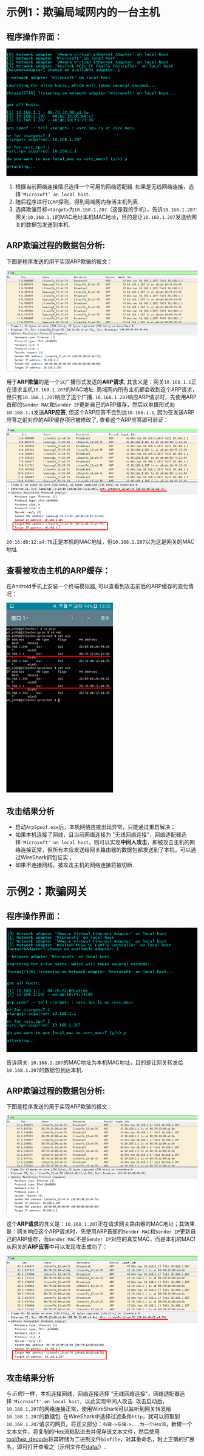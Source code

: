 # 示例1：欺骗局域网内的一台主机
## 程序操作界面：
![](images/2.png)

1. 根据当前网络连接情况选择一个可用的网络适配器. 如果是无线网络连接，选择`‘Microsoft’ on local host`.
2. 随后程序进行`ICMP`探测，得到局域网内存活主机列表.
3. 选择欺骗目标`<target>`为`10.168.1.207`（这是我的手机），告诉`10.168.1.207`: 网关:`10.168.1.1`的MAC地址本机MAC地址，目的是让`10.168.1.207`发送给网关的数据包发送到本机.

## ARP欺骗过程的数据包分析:
下图是程序发送的用于实现ARP欺骗的报文：

![](images/1.png)

用于**ARP欺骗**的是一个以广播形式发送的**ARP请求**, 其含义是：网关`10.168.1.1`正在请求主机`10.168.1.207`的MAC地址. 局域网内所有主机都会收到这个ARP请求，但只有`10.168.1.207`响应了这个广播. `10.168.1.207`响应ARP请求时，先使用ARP首部的`Sender MAC`和`Sender IP`更新自己的ARP缓存，然后以单播形式向`10.168.1.1`发送**ARP应答**, 但这个ARP应答不会到达`10.168.1.1`, 因为在发送ARP应答之前对应的ARP缓存项已被修改了, 查看这个ARP应答即可验证：

![](images/4.png)

`20:16:d8:12:a4:76`正是本机的MAC地址，但`10.168.1.207`以为这是网关的MAC地址.

## 查看被攻击主机的ARP缓存：
在Android手机上安装一个终端模拟器, 可以查看到攻击前后的ARP缓存的变化情况：

<img src="images/3.png" height="500" align=center/>

## 攻击结果分析
- 启动`ArpSpoof.exe`后，本机网络连接出现异常，只能通过重启解决；
- 如果本机连接了网线，且当前网络连接为 "无线网络连接"，网络适配器选择`'Microsoft' on local host`，则可以实现**中间人攻击**，即被攻击主机的网络连接正常，但所有本应发送给网关路由器的数据包都发送到了本机，可以通过WireShark抓包证实；
- 如果不连接网线，被攻击主机的网络连接将被切断.

# 示例2：欺骗网关
## 程序操作界面：
![](images/5.png)

告诉网关: `10.168.1.207`的MAC地址为本机MAC地址，目的是让网关转发给`10.168.1.207`的数据包到达本机.

## ARP欺骗过程的数据包分析:
下图是程序发送的用于实现ARP欺骗的报文：

![](images/6.png)

这个**ARP请求**的含义是：`10.168.1.207`正在请求网关路由器的MAC地址；其效果是：网关响应这个ARP请求时，先使用ARP首部的`Sender MAC`和`Sender IP`更新自己的ARP缓存，而`Sender MAC`不是`Sender IP`对应的真实MAC，而是本机的MAC! 从网关的**ARP应答**中可以发现攻击成功了：

![](images/7.png)

## 攻击结果分析
与*示例1*一样，本机连接网线，网络连接选择 "无线网络连接"，网络适配器选择`'Microsoft' on local host`，以此实现中间人攻击. 攻击启动后，`10.168.1.207`的网络连接正常，使用WireShark可以监听到网关转发给`10.168.1.207`的数据包. 在WireShark中选择过滤条件`http`，就可以抓取到`10.168.1.207`请求的网页，将正文部分：`右键->存储->...为一个Hex流`，新建一个文本文件，将复制的Hex流粘贴进去并保存该文本文件，然后使用[tool/hex_decode](./tool/hex_decode)将其转储为二进制文件`binfile`，对其重命名，附上正确的扩展名，即可打开查看之（示例文件在[data/](./data/)）.